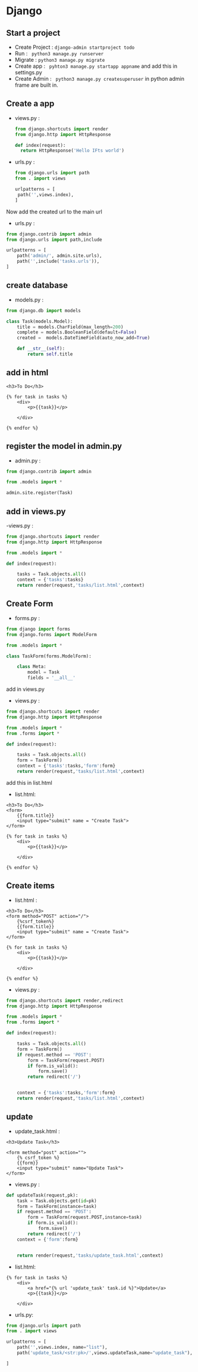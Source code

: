 # Django

## Start a project
- Create Project : ```django-admin startproject todo```
- Run            : ``` python3 manage.py runserver```
- Migrate        : ``` python3 manage.py migrate ```
- Create app     : ``` pyhton3 manage.py startapp appname``` and add this in settings.py 
- Create Admin   : ``` python3 manage.py createsuperuser``` in python admin frame are built in.

## Create a app

- views.py :
  
  ```py
  from django.shortcuts import render
  from django.http import HttpResponse

  def index(request):
    return HttpResponse('Hello IFts world')

  ```

- urls.py :

   ```py
   from django.urls import path
   from . import views

   urlpatterns = [
    path('',views.index),
   ]

   ```


Now add the created url to the main url
- urls.py :
  
```py
from django.contrib import admin
from django.urls import path,include

urlpatterns = [
    path('admin/', admin.site.urls),
    path('',include('tasks.urls')),
]
```

## create database

- models.py :
```py
from django.db import models

class Task(models.Model):
    title = models.CharField(max_length=200)
    complete = models.BooleanField(default=False)
    created =  models.DateTimeField(auto_now_add=True)

    def __str__(self):
        return self.title
```
## add in html
```
<h3>To Do</h3>

{% for task in tasks %}
    <div>
        <p>{{task}}</p>

    </div>

{% endfor %}

```

## register the model in admin.py

- admin.py :
```py
from django.contrib import admin

from .models import *

admin.site.register(Task)
```

## add in views.py

-views.py :
```py
from django.shortcuts import render
from django.http import HttpResponse

from .models import *

def index(request):

    tasks = Task.objects.all()
    context = {'tasks':tasks}
    return render(request,'tasks/list.html',context)
```

## Create Form

- forms.py :
```py
from django import forms
from django.forms import ModelForm

from .models import *

class TaskForm(forms.ModelForm):

    class Meta:
        model = Task
        fields = '__all__'
```
add in views.py
- views.py :
```py
from django.shortcuts import render
from django.http import HttpResponse

from .models import *
from .forms import *

def index(request):

    tasks = Task.objects.all()
    form = TaskForm()
    context = {'tasks':tasks,'form':form}
    return render(request,'tasks/list.html',context)
```
add this in list.html
- list.html:
```
<h3>To Do</h3>
<form>
    {{form.title}}
    <input type="submit" name = "Create Task">
</form>

{% for task in tasks %}
    <div>
        <p>{{task}}</p>

    </div>

{% endfor %}
```
## Create  items
- list.html :
```
<h3>To Do</h3>
<form method="POST" action="/">
    {%csrf_token%}
    {{form.title}}
    <input type="submit" name = "Create Task">
</form>

{% for task in tasks %}
    <div>
        <p>{{task}}</p>

    </div>

{% endfor %}
```
- views.py :
```py
from django.shortcuts import render,redirect
from django.http import HttpResponse

from .models import *
from .forms import *

def index(request):

    tasks = Task.objects.all()
    form = TaskForm()
    if request.method == 'POST':
        form = TaskForm(request.POST)
        if form.is_valid():
            form.save()
        return redirect('/')


    context = {'tasks':tasks,'form':form}
    return render(request,'tasks/list.html',context)
```

## update
- update_task.html :
```
<h3>Update Task</h3>

<form method="post" action="">
    {% csrf_token %}
    {{form}}
    <input type="submit" name="Update Task">
</form>
```

- views.py :
```py
def updateTask(request,pk):
    task = Task.objects.get(id=pk)
    form = TaskForm(instance=task)
    if request.method == 'POST':
        form = TaskForm(request.POST,instance=task)
        if form.is_valid():
            form.save()
        return redirect('/')
    context = {'form':form}


    return render(request,'tasks/update_task.html',context)
```
- list.html:
```
{% for task in tasks %}
    <div>
        <a href="{% url 'update_task' task.id %}">Update</a>
        <p>{{task}}</p>

    </div>
```
- urls.py:
```py
from django.urls import path
from . import views

urlpatterns = [
    path('',views.index, name="list"),
    path('update_task/<str:pk>/',views.updateTask,name="update_task"),

]
```
